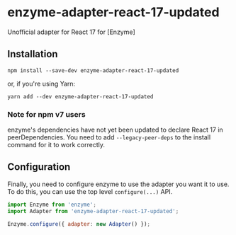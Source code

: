 # enzyme-adapter-react-17-updated

Unofficial adapter for React 17 for [Enzyme]

## Installation

```
npm install --save-dev enzyme-adapter-react-17-updated
```

or, if you're using Yarn:

```
yarn add --dev enzyme-adapter-react-17-updated
```

### Note for npm v7 users

enzyme's dependencies have not yet been updated to declare React 17 in peerDependencies. You need to add `--legacy-peer-deps` to the install command for it to work correctly.

## Configuration

Finally, you need to configure enzyme to use the adapter you want it to use. To do this, you can use the top level `configure(...)` API.

```js
import Enzyme from 'enzyme';
import Adapter from 'enzyme-adapter-react-17-updated';

Enzyme.configure({ adapter: new Adapter() });
```
